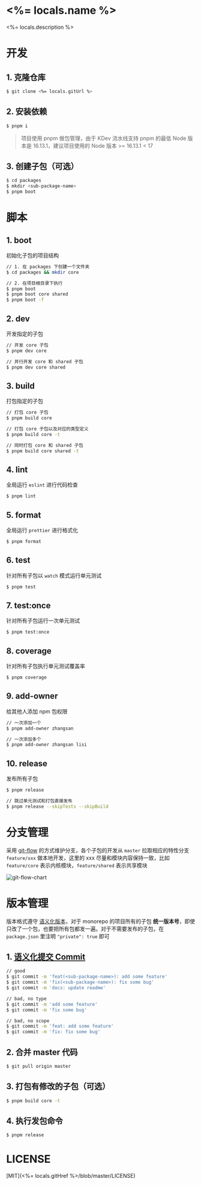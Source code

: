# <%= locals.name %>

<%= locals.description %>

# 开发

## 1. 克隆仓库

```bash
$ git clone <%= locals.gitUrl %>
```

## 2. 安装依赖

```bash
$ pnpm i
```

> 项目使用 pnpm 做包管理，由于 KDev 流水线支持 pnpm 的最低 Node 版本是 16.13.1，建议项目使用的 Node 版本 >= 16.13.1 < 17

## 3. 创建子包（可选）

```bash
$ cd packages
$ mkdir <sub-package-name>
$ pnpm boot
```

# 脚本

## 1. boot

初始化子包的项目结构

```bash
// 1. 在 packages 下创建一个文件夹
$ cd packages && mkdir core

// 2. 在项目根目录下执行
$ pnpm boot
$ pnpm boot core shared
$ pnpm boot -f
```

## 2. dev

开发指定的子包

```bash
// 开发 core 子包
$ pnpm dev core

// 并行开发 core 和 shared 子包
$ pnpm dev core shared
```

## 3. build

打包指定的子包

```bash
// 打包 core 子包
$ pnpm build core

// 打包 core 子包以及对应的类型定义
$ pnpm build core -t

// 同时打包 core 和 shared 子包
$ pnpm build core shared -t
```

## 4. lint

全局运行 `eslint` 进行代码检查

```bash
$ pnpm lint
```

## 5. format

全局运行 `prettier` 进行格式化

```bash
$ pnpm format
```

## 6. test

针对所有子包以 `watch` 模式运行单元测试

```bash
$ pnpm test
```

## 7. test:once

针对所有子包运行一次单元测试

```bash
$ pnpm test:once
```

## 8. coverage

针对所有子包执行单元测试覆盖率

```bash
$ pnpm coverage
```
## 9. add-owner

给其他人添加 npm 包权限

```bash
// 一次添加一个
$ pnpm add-owner zhangsan

// 一次添加多个
$ pnpm add-owner zhangsan lisi
```

## 10. release

发布所有子包

```bash
$ pnpm release

// 跳过单元测试和打包直接发布
$ pnpm release --skipTests --skipBuild
```

# 分支管理

采用 [git-flow](https://nvie.com/posts/a-successful-git-branching-model/) 的方式维护分支，各个子包的开发从 `master` 拉取相应的特性分支 `feature/xxx` 做本地开发，这里的 xxx 尽量和模块内容保持一致，比如 `feature/core` 表示内核模块，`feature/shared` 表示共享模块

![git-flow-chart](https://static.yximgs.com/udata/pkg/ks-ad-fe/chrome-plugin-upload/2022-04-01/1648793291308.92a2b518ac6526d9.png)

# 版本管理

版本格式遵守 [语义化版本](https://semver.org/lang/zh-CN/)，对于 monorepo 的项目所有的子包 **统一版本号**，即使只改了一个包，也要把所有包都发一遍。对于不需要发布的子包，在 `package.json` 里注明 `"private": true` 即可

## 1. [语义化提交 Commit](https://www.conventionalcommits.org/en/v1.0.0/#summary)

```bash
// good
$ git commit -m 'feat(<sub-package-name>): add some feature'
$ git commit -m 'fix(<sub-package-name>): fix some bug'
$ git commit -m 'docs: update readme'

// bad, no type
$ git commit -m 'add some feature'
$ git commit -m 'fix some bug'

// bad, no scope
$ git commit -m 'feat: add some feature'
$ git commit -m 'fix: fix some bug'
```

## 2. 合并 master 代码

```bash
$ git pull origin master
```

## 3. 打包有修改的子包（可选）

```bash
$ pnpm build core -t
```

## 4. 执行发包命令

```bash
$ pnpm release
```

# LICENSE

[MIT](<%= locals.gitHref %>/blob/master/LICENSE)
